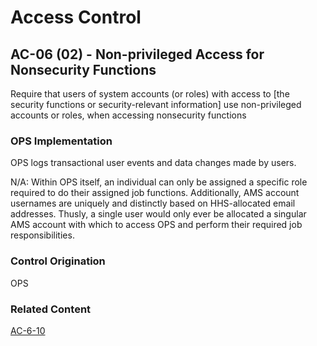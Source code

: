 # Access Control
## AC-06 (02) - Non-privileged Access for Nonsecurity Functions

Require that users of system accounts (or roles) with access to [the security functions or security-relevant information] use non-privileged accounts or roles, when accessing nonsecurity functions

### OPS Implementation

OPS logs transactional user events and data changes made by users.

N/A: Within OPS itself, an individual can only be assigned a specific role required to do their assigned job functions. Additionally, AMS account usernames are uniquely and distinctly based on HHS-allocated email addresses. Thusly, a single user would only ever be allocated a singular AMS account with which to access OPS and perform their required job responsibilities.

### Control Origination

OPS

### Related Content

[AC-6-10](./ac-06-10.md)
